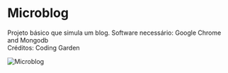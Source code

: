 # Microblog
Projeto básico que simula um blog. Software necessário: Google Chrome and Mongodb</br>
Créditos: Coding Garden

![Microblog](https://user-images.githubusercontent.com/47614825/83959041-62b2f700-a84f-11ea-9a3a-9eee9b69a40f.gif)
